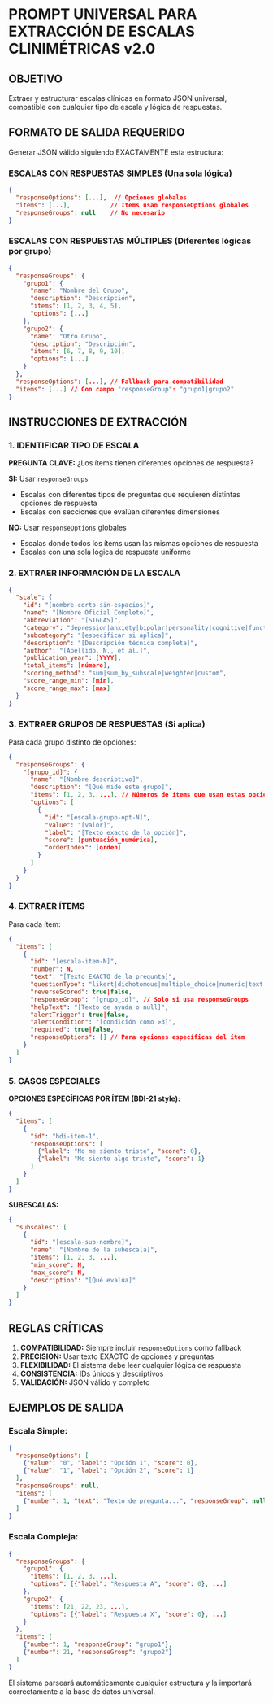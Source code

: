 # PROMPT UNIVERSAL PARA EXTRACCIÓN DE ESCALAS CLINIMÉTRICAS v2.0

## OBJETIVO
Extraer y estructurar escalas clínicas en formato JSON universal, compatible con cualquier tipo de escala y lógica de respuestas.

## FORMATO DE SALIDA REQUERIDO
Generar JSON válido siguiendo EXACTAMENTE esta estructura:

### ESCALAS CON RESPUESTAS SIMPLES (Una sola lógica)
```json
{
  "responseOptions": [...],  // Opciones globales
  "items": [...],           // Items usan responseOptions globales
  "responseGroups": null    // No necesario
}
```

### ESCALAS CON RESPUESTAS MÚLTIPLES (Diferentes lógicas por grupo)
```json
{
  "responseGroups": {
    "grupo1": {
      "name": "Nombre del Grupo",
      "description": "Descripción",
      "items": [1, 2, 3, 4, 5],
      "options": [...]
    },
    "grupo2": {
      "name": "Otro Grupo", 
      "description": "Descripción",
      "items": [6, 7, 8, 9, 10],
      "options": [...]
    }
  },
  "responseOptions": [...], // Fallback para compatibilidad
  "items": [...] // Con campo "responseGroup": "grupo1|grupo2"
}
```

## INSTRUCCIONES DE EXTRACCIÓN

### 1. IDENTIFICAR TIPO DE ESCALA
**PREGUNTA CLAVE:** ¿Los ítems tienen diferentes opciones de respuesta?

**SI:** Usar `responseGroups`
- Escalas con diferentes tipos de preguntas que requieren distintas opciones de respuesta
- Escalas con secciones que evalúan diferentes dimensiones

**NO:** Usar `responseOptions` globales  
- Escalas donde todos los ítems usan las mismas opciones de respuesta
- Escalas con una sola lógica de respuesta uniforme

### 2. EXTRAER INFORMACIÓN DE LA ESCALA
```json
{
  "scale": {
    "id": "[nombre-corto-sin-espacios]",
    "name": "[Nombre Oficial Completo]",
    "abbreviation": "[SIGLAS]",
    "category": "depression|anxiety|bipolar|personality|cognitive|functional|other",
    "subcategory": "[especificar si aplica]",
    "description": "[Descripción técnica completa]",
    "author": "[Apellido, N., et al.]",
    "publication_year": [YYYY],
    "total_items": [número],
    "scoring_method": "sum|sum_by_subscale|weighted|custom",
    "score_range_min": [min],
    "score_range_max": [max]
  }
}
```

### 3. EXTRAER GRUPOS DE RESPUESTAS (Si aplica)
Para cada grupo distinto de opciones:
```json
{
  "responseGroups": {
    "[grupo_id]": {
      "name": "[Nombre descriptivo]",
      "description": "[Qué mide este grupo]",
      "items": [1, 2, 3, ...], // Números de ítems que usan estas opciones
      "options": [
        {
          "id": "[escala-grupo-opt-N]",
          "value": "[valor]",
          "label": "[Texto exacto de la opción]", 
          "score": [puntuación_numérica],
          "orderIndex": [orden]
        }
      ]
    }
  }
}
```

### 4. EXTRAER ÍTEMS
Para cada ítem:
```json
{
  "items": [
    {
      "id": "[escala-item-N]",
      "number": N,
      "text": "[Texto EXACTO de la pregunta]",
      "questionType": "likert|dichotomous|multiple_choice|numeric|text|checklist",
      "reverseScored": true|false,
      "responseGroup": "[grupo_id]", // Solo si usa responseGroups
      "helpText": "[Texto de ayuda o null]",
      "alertTrigger": true|false,
      "alertCondition": "[condición como ≥3]",
      "required": true|false,
      "responseOptions": [] // Para opciones específicas del ítem
    }
  ]
}
```

### 5. CASOS ESPECIALES

**OPCIONES ESPECÍFICAS POR ÍTEM (BDI-21 style):**
```json
{
  "items": [
    {
      "id": "bdi-item-1",
      "responseOptions": [
        {"label": "No me siento triste", "score": 0},
        {"label": "Me siento algo triste", "score": 1}
      ]
    }
  ]
}
```

**SUBESCALAS:**
```json
{
  "subscales": [
    {
      "id": "[escala-sub-nombre]",
      "name": "[Nombre de la subescala]", 
      "items": [1, 2, 3, ...],
      "min_score": N,
      "max_score": N,
      "description": "[Qué evalúa]"
    }
  ]
}
```

## REGLAS CRÍTICAS

1. **COMPATIBILIDAD:** Siempre incluir `responseOptions` como fallback
2. **PRECISION:** Usar texto EXACTO de opciones y preguntas
3. **FLEXIBILIDAD:** El sistema debe leer cualquier lógica de respuesta
4. **CONSISTENCIA:** IDs únicos y descriptivos
5. **VALIDACIÓN:** JSON válido y completo

## EJEMPLOS DE SALIDA

### Escala Simple:
```json
{
  "responseOptions": [
    {"value": "0", "label": "Opción 1", "score": 0},
    {"value": "1", "label": "Opción 2", "score": 1}
  ],
  "responseGroups": null,
  "items": [
    {"number": 1, "text": "Texto de pregunta...", "responseGroup": null}
  ]
}
```

### Escala Compleja:
```json
{
  "responseGroups": {
    "grupo1": {
      "items": [1, 2, 3, ...],
      "options": [{"label": "Respuesta A", "score": 0}, ...]
    },
    "grupo2": {
      "items": [21, 22, 23, ...], 
      "options": [{"label": "Respuesta X", "score": 0}, ...]
    }
  },
  "items": [
    {"number": 1, "responseGroup": "grupo1"},
    {"number": 21, "responseGroup": "grupo2"}
  ]
}
```

El sistema parseará automáticamente cualquier estructura y la importará correctamente a la base de datos universal.